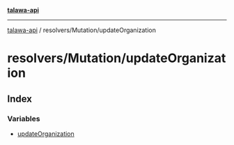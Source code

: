[**talawa-api**](../../../README.md)

***

[talawa-api](../../../modules.md) / resolvers/Mutation/updateOrganization

# resolvers/Mutation/updateOrganization

## Index

### Variables

- [updateOrganization](variables/updateOrganization.md)
